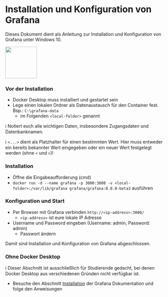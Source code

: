 # Installation und Konfiguration von Grafana

Dieses Dokument dient als Anleitung zur Installation und Konfiguration von Grafana unter Windows 10.

[<img src="https://grafana.com/static/assets/internal/grafana_logo-web-dark.svg" width="100">](https://grafana.com/)

<!--:information_source: **Diese Anleitung wurde mit dem offiziellen Grafana 8.0.0-beta3 Docker Container getestet.** Sollte es mit einem späteren build zu Problemen kommen, kann bei der Installation statt `latest` auch `8.0.0-beta3` eingegeben werden.-->

### Vor der Installation
* Docker Desktop muss installiert und gestartet sein
* Lege einen lokalen Ordner als Datenaustausch für den Container fest. Bsp.: `C:\grafana-data`
  * im Folgenden `<local-folder>` genannt

:information_source: Notiert euch alle wichtigen Daten, insbesondere Zugangsdaten und Datenbanknamen.

:information_source: `<...>` dient als Platzhalter für einen bestimmten Wert. Hier muss entweder ein bereits bekannter Wert eingegeben oder ein neuer Wert festgelegt werden (ohne `<` und `>`)!

### Installation
* Öffne die Eingabeaufforderung (cmd)
* `docker run -d --name grafana -p 3000:3000 -v <local-folder>:/var/lib/grafana grafana/grafana:8.0.0-beta3` ausführen

### Konfiguration und Start
* Per Browser mit Grafana verbinden `http://<ip-address>:3000/`
  * `<ip-address>` ist eure lokale IP Adresse
* Username und Password eingeben (Username: admin, Password: admin)
  * Passwort ändern
  
Damit sind Installation und Konfiguration von Grafana abgeschlossen.

### Ohne Docker Desktop
:information_source: Dieser Abschnitt ist ausschließlich für Studierende gedacht, bei denen Docker Desktop aus verschiedenen Gründen nicht verfügbar ist.

* Besuche den Abschnitt [Installation](https://grafana.com/docs/grafana/latest/installation/) der Grafana Dokumentation und folge den Anweisungen

